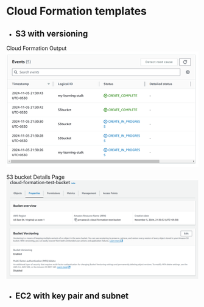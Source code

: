 # Cloud Formation templates

- ## S3 with versioning

Cloud Formation Output
![alt](./s3-cft.png)

S3 bucket Details Page
![alt](./s3-listing.png)


- ## EC2 with key pair and subnet